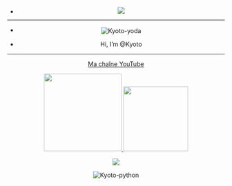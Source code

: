 - <p align="center"><img src="https://cdn.discordapp.com/attachments/881493015577919500/904704351505891440/Omake_Gif_Anime_-_Darling_in_the_FranXX_-_Episode_1_-_Zero_Two_Smiles.gif.8155266675a75abaf653d67818538fdf.gif">

-----------------







- <p align="center"><img align="center" alt="Kyoto-yoda" src="https://cdn.discordapp.com/emojis/885978050976706630.gif?size=32">  
- <p align="center"> Hi, I’m @Kyoto

-----------------

<p align="center"><a href="https://www.youtube.com/channel/UC3qf9qKE0sE9U-wB0g3iv-w" rel="nofollow"> Ma chaîne YouTube  

   
   
<p align="center">
<a href="https://github.com/KyotoWeb">
  <img height="180em" <img height="180em" src="https://github-readme-stats.vercel.app/api?username=KyotoWeb&theme=midnight-purple&show_icons=true" data-canonical-src="https://github-readme-stats-eight-theta.vercel.app/api?username=KyotoWeb&amp;show_icons=true&amp;theme=react&amp;include_all_commits=true&amp;locale=fr" style="max-width: 100%;">
  <img height="150em"  <img height="180em" src="https://github-readme-stats-eight-theta.vercel.app/api/top-langs/?username=KyotoWeb=midnight-purple&show icons=true"data-canonical-src="https://github-readme-stats-eight-theta.vercel.app/api/top-langs/?username=KyotoWeb&amp;layout=compact&amp;langs_count=8&amp;theme=react&amp;locale=fr" style="max-width: 100%;">
</a>
</p>
<p align="center"><img src="https://profile-counter.glitch.me/Kyoto1337/count.svg">
<p align="center"><img align="center" alt="Kyoto-python" src="https://img.shields.io/badge/Python-3776AB?style=for-the-badge&logo=python&logoColor=white">

<!---
Kyoto1337/Kyoto1337 is a ✨ special ✨ repository because its `README.md` (this file) appears on your GitHub profile.
You can click the Preview link to take a look at your changes.
--->
